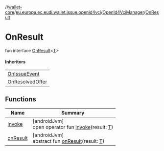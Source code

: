 //[wallet-core](../../../../index.md)/[eu.europa.ec.eudi.wallet.issue.openid4vci](../../index.md)/[OpenId4VciManager](../index.md)/[OnResult](index.md)

# OnResult

fun interface [OnResult](index.md)&lt;[T](index.md)&gt;

#### Inheritors

|                                                   |
|---------------------------------------------------|
| [OnIssueEvent](../-on-issue-event/index.md)       |
| [OnResolvedOffer](../-on-resolved-offer/index.md) |

## Functions

| Name                     | Summary                                                                      |
|--------------------------|------------------------------------------------------------------------------|
| [invoke](invoke.md)      | [androidJvm]<br>open operator fun [invoke](invoke.md)(result: [T](index.md)) |
| [onResult](on-result.md) | [androidJvm]<br>abstract fun [onResult](on-result.md)(result: [T](index.md)) |
